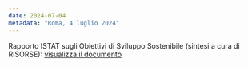 ```yaml
---
date: 2024-07-04
metadata: "Roma, 4 luglio 2024"
---
```


Rapporto ISTAT sugli Obiettivi di Sviluppo Sostenibile (sintesi a cura di RISORSE): <a href="/assets/2024-07-04-rapporto-SDGs-agenda-2030.pdf" target="_blank">visualizza il documento</a>
